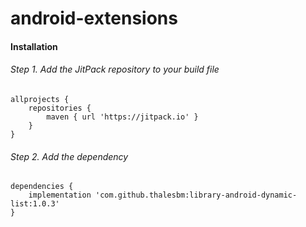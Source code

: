 # android-extensions

#### Installation

###### Step 1. Add the JitPack repository to your build file
```
allprojects {
    repositories {
        maven { url 'https://jitpack.io' }
    }
}
```

###### Step 2. Add the dependency
```
dependencies {
    implementation 'com.github.thalesbm:library-android-dynamic-list:1.0.3'
}
```
